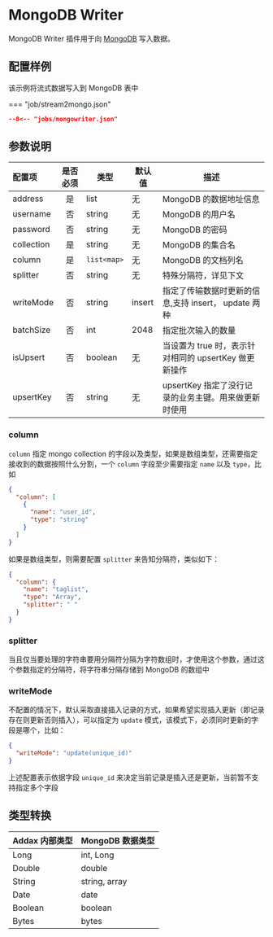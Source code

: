 # MongoDB Writer

MongoDB Writer 插件用于向 [MongoDB](https://mongodb.com) 写入数据。

## 配置样例

该示例将流式数据写入到 MongoDB 表中

=== "job/stream2mongo.json"

```json
--8<-- "jobs/mongowriter.json"
```

## 参数说明

| 配置项     | 是否必须 | 类型        | 默认值 | 描述                                                  |
| :--------- | :------: | ----------- | ------ | ----------------------------------------------------- |
| address    |    是    | list        | 无     | MongoDB 的数据地址信息                                |
| username   |    否    | string      | 无     | MongoDB 的用户名                                      |
| password   |    否    | string      | 无     | MongoDB 的密码                                        |
| collection |    是    | string      | 无     | MongoDB 的集合名                                      |
| column     |    是    | `list<map>` | 无     | MongoDB 的文档列名                                    |
| splitter   |    否    | string      | 无     | 特殊分隔符，详见下文                                  |
| writeMode  |    否    | string      | insert | 指定了传输数据时更新的信息,支持 insert， update 两种  |
| batchSize  |    否    | int         | 2048   | 指定批次输入的数量                                    |
| isUpsert   |    否    | boolean     | 无     | 当设置为 true 时，表示针对相同的 upsertKey 做更新操作 |
| upsertKey  |    否    | string      | 无     | upsertKey 指定了没行记录的业务主键。用来做更新时使用  |

### column

`column` 指定 mongo collection 的字段以及类型，如果是数组类型，还需要指定接收到的数据按照什么分割，一个 `column` 字段至少需要指定 `name` 以及 `type`，比如

```json
{
  "column": [
    {
      "name": "user_id",
      "type": "string"
    }
  ]
}
```

如果是数组类型，则需要配置 `splitter` 来告知分隔符，类似如下：

```json
{
  "column": {
    "name": "taglist",
    "type": "Array",
    "splitter": " "
  }
}
```

### splitter

当且仅当要处理的字符串要用分隔符分隔为字符数组时，才使用这个参数，通过这个参数指定的分隔符，将字符串分隔存储到 MongoDB 的数组中

### writeMode

不配置的情况下，默认采取直接插入记录的方式，如果希望实现插入更新（即记录存在则更新否则插入），可以指定为 `update` 模式，该模式下，必须同时更新的字段是哪个，比如：

```json
{
  "writeMode": "update(unique_id)"
}
```

上述配置表示依据字段 `unique_id` 来决定当前记录是插入还是更新，当前暂不支持指定多个字段

## 类型转换

| Addax 内部类型 | MongoDB 数据类型 |
| -------------- | ---------------- |
| Long           | int, Long        |
| Double         | double           |
| String         | string, array    |
| Date           | date             |
| Boolean        | boolean          |
| Bytes          | bytes            |
